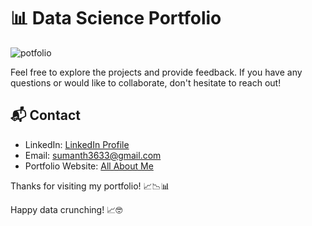 

# 📊 Data Science Portfolio
![potfolio](https://github.com/PRINCESUMANTH/princesumanth/assets/52598407/d1901313-86ab-4007-b27d-67ed2724fc6e)

<!--
Welcome to my Data Science GitHub repository! 👋 I'm P SUMANTH REDDY, a passionate data scientist with a knack for turning data into actionable insights.

## 🚀 Skills

- **Data Analysis**: Proficient in data cleaning, exploration, and statistical analysis using Python, [Pandas](https://pandas.pydata.org/), [NumPy](https://numpy.org/).
- **Machine Learning**: Experienced in building predictive models and deep learning algorithms with [Scikit-Learn](https://scikit-learn.org/), [TensorFlow](https://www.tensorflow.org/), [PyTorch](https://pytorch.org/)
- **Data Visualization**: Skilled in creating insightful visualizations using  [Matplotlib](https://matplotlib.org/), [Seaborn](https://seaborn.pydata.org/) , Tableau and Power BI.
- **Big Data**: Familiar with working with large datasets and distributed computing frameworks like [Apache Spark](https://spark.apache.org/), [Hadoop](https://hadoop.apache.org/).
- **Natural Language Processing**: Competent in text analysis, sentiment analysis, and chatbot development.
- **Data Engineering**: Knowledgeable about data pipelines, ETL processes, and SQL databases.
- **Version Control**: Proficient with Git and GitHub for collaborative coding and project management.
- **Cloud Computing**: Familiar with AWS and Google Cloud for deploying data science projects.
- **Database Management**: [SQL](https://www.w3schools.com/sql/), [MongoDB](https://www.mongodb.com/)

-->
<!--


Feel free to explore my projects below to see these skills in action!



## 📂 Projects

Here are some of my notable data science projects:

## Internship Projects Under guidance of CodSoft. 

 1. Title: [Fraud Detection Project Summary](https://github.com/sumanth-ds/CODSOFT/tree/b39c4f8d720b10715a56894d8bf19f4c77663885/CODSOFT%20Task-5%20(Credit%20Card%20Fraud%20Detection))
1. Objective:
   The Fraud Detection project at CodSoft aimed to develop a precise machine learning model for identifying fraudulent financial transactions, enhancing security measures.

2. Approach:
   Collected transaction data, preprocessed it by addressing imbalances, and engineered features. Explored anomaly detection models, choosing the one with optimal precision and recall.

3. Results:
   The final model demonstrated high accuracy in detecting fraudulent transactions while minimizing false positives.

4. Challenges:
   Overcame imbalanced datasets and dynamic fraud patterns through strategic sampling and continuous monitoring.

5. Conclusion:
   The Fraud Detection project successfully provided a reliable solution for businesses to detect and mitigate the impact of fraudulent activities.

6. Acknowledgments:
   Thanks to the CodSoft team for their guidance and support throughout the internship, contributing to the project's success. 
#


2. Project Title: [Sales Prediction Project Summary](https://github.com/sumanth-ds/CODSOFT/tree/b39c4f8d720b10715a56894d8bf19f4c77663885/CODSOFT%20Task-4%20(Sales%20Prediction))


Objective: Develop a sales prediction model for better inventory management and decision-making.

Steps:
1. Data Collection and Exploration: Gathered historical sales data, performed exploratory analysis to identify patterns.
  
2. Data Preprocessing: Handled missing values, encoded variables, and applied time-specific preprocessing.

3. Feature Engineering: Extracted relevant features to enhance predictive performance, considering temporal patterns.

4. Model Selection: Considered ARIMA, SARIMA, Random Forest, and Gradient Boosting. Selected based on MAE and RMSE metrics.

5. Model Training and Evaluation: Trained on a subset, rigorously cross-validated for robust performance.

6. Hyperparameter Tuning: Optimized model performance using grid/random search for hyperparameter selection.

7. Results: Achieved accurate sales predictions, demonstrated through low MAE and RMSE values.

8. Challenges: Addressed challenges like seasonality and external factors through advanced time series analysis.

9. Conclusion: Successful project completion; the model provides businesses with an effective tool for sales forecasting.

10. Acknowledgments: Thanks to CodSoft for guidance and support throughout the internship.


#

3. Project Title: [Titanic Survival Prediction](https://github.com/sumanth-ds/CODSOFT/tree/b39c4f8d720b10715a56894d8bf19f4c77663885/CODSOFT%20Task-1%20(Titanic_survived))


Objective: Develop a machine learning model to predict passenger survival on the Titanic.

Process:

1. Data Handling:
   - Collected and explored Titanic dataset.
   - Conducted data preprocessing, including handling missing values and feature engineering.

2. Modeling:
   - Explored various algorithms: logistic regression, decision trees, random forests, and support vector machines.
   - Selected model based on cross-validation performance.

3. Training and Evaluation:
   - Trained the model on a portion of the dataset.
   - Evaluated performance using metrics like accuracy, precision, recall, and F1 score.

4. Optimization:
   - Tuned hyperparameters using grid search and random search.

5. Results:
   - Achieved satisfactory model performance with high accuracy.
   - Visualized feature importance for interpretation.

6. Challenges:
   - Addressed imbalanced data and missing values.

7. Conclusion:
   - Successfully developed a model for predicting Titanic passenger survival.
   - Acknowledgments to CodSoft for guidance and support.

-->
<!--
## Personal Projects.


1. **[Pizza Sales Analytics ](https://github.com/suman98765/pizza_sales.git)** 

Overview:
This project aims to analyze pizza sales data to gain valuable insights into various aspects of the business, including total revenue, top-selling pizzas, sales distribution by pizza size, sales by month, day, and hour, and identifying peak sales times.

Data Sources:
1. Sales data: Transaction records with details of each pizza order, including pizza type, size, quantity, and timestamp.
2. Pizza menu data: Information on pizza types and their prices.
3. Calendar data: To track months, days, and hours for analysis.

Key Analysis Goals:

1. Total Revenue:
   - Calculate the total revenue generated over a specific time period.

2. Order by Revenue:
   - Identify the highest revenue-generating orders (e.g., large pizzas or multiple pizzas).

3. Pizza Size by Revenue:
   - Determine which pizza sizes contribute the most to revenue.

4. Sales Distribution:
   - Analyze sales trends, including daily, monthly, and hourly sales.

5. Top Sales with Type of Pizza:
   - Identify the best-selling pizza types and their contribution to overall sales.

6. Percentage of Pizza Sales:
   - Calculate the percentage of sales each pizza type contributes to the total.

7. Month-wise Pizza Sales:
   - Analyze monthly sales trends to identify seasonality or monthly variations.

8. Day-wise Pizza Sales:
   - Examine daily sales patterns to understand which days of the week are busiest.

9. Hour-wise Pizza Sales:
   - Determine peak hours for pizza sales.

10. Most Pizzas Sold:
    - Identify the time, day, and month when the highest number of pizzas are sold.

Tools and Technologies:
- Data analysis and visualization tools (e.g., Python with Pandas, Matplotlib, Seaborn).
- Database management system for storing and retrieving sales data.
- Excel or Google Sheets for basic data manipulation and visualization.
- Power BI or Tableau for creating interactive dashboards.

Project Deliverables:
1. Data Cleaning and Preparation: Cleaning and formatting raw data for analysis.
2. Data Analysis: Performing the specified analyses to answer key questions.
3. Visualization: Creating graphs, charts, and interactive dashboards to present findings.
4. Insights Report: Summarizing key insights and recommendations based on the analysis.

Outcome:
This project will provide the pizza business with valuable insights into its sales patterns, helping them optimize pricing, pizza sizes, and promotional strategies. Additionally, it will enable the business to better allocate resources during peak hours, days, and months, ultimately increasing profitability and customer satisfaction.
   - 📁 [Repository](https://github.com/suman98765/pizza_sales.git)
   - 📄 [Project Report](https://github.com/PRINCESUMANTH/princesumanth/files/12855024/PIZZA_SALES_DOCUMENTATION.docx)


   - 📊 [Demo](https://github.com/suman98765/pizza_sales.git)

   ![Project Thumbnail](https://github.com/PRINCESUMANTH/princesumanth/assets/52598407/157c385e-22af-48d7-86fb-f7668a67e1ab)


   ![Project Thumbnail](https://github.com/PRINCESUMANTH/princesumanth/assets/52598407/1fad4b18-44fe-426f-9f64-e7f7077b7a88)

2. **[Employee Attendance Analysis ](https://github.com/suman98765/Employee-attendance-analysis.git)** 

**Objective:**
The Employee Attendance Analysis project aims to provide valuable insights and data-driven decision-making capabilities to a company by using Power BI. The primary focus is on analyzing various aspects of employee attendance, key ratios, and trends. The project covers essential metrics such as total working days, present days, work-from-home days, weekly and monthly attendance percentages, sick leaves, and day-wise analysis.

**Project Components:**

1. **Data Collection and Integration:**
   - Gather employee attendance data from various sources, such as time and attendance systems, HR records, or biometric devices.
   - Integrate and transform the data into a suitable format for analysis using Power BI.

2. **Data Visualization:**
   - Develop interactive dashboards and reports using Power BI to provide a comprehensive view of employee attendance trends and metrics.
   - Use various visualization elements like tables, charts, and graphs to present the data effectively.

3. **Key Ratios:**
   - Calculate and display the following key ratios:
     - Total Working Days: The total number of working days in a specific period.
     - Total Number of Present Days: The count of days when employees were present.
     - Present Days %: The percentage of days employees were present out of total working days.
     - Work from Home Present Days: The number of days employees worked from home.
     - Work from Home Present Days %: The percentage of work-from-home days out of total working days.
     - Weekly %: Weekly attendance percentage.
     - Monthly %: Monthly attendance percentage.
     - Sick Leaves: The number of days employees took as sick leave.
     - Sick Leaves %: The percentage of sick leave days out of total working days.

4. **Day-Wise Analysis:**
   - Provide a day-wise breakdown of attendance, highlighting any patterns or trends, such as days with the highest and lowest attendance.

5. **Filtering and Slicing:**
   - Implement filters and slicers to allow users to drill down into the data, enabling customized analyses based on specific timeframes, departments, or other relevant dimensions.

6. **Historical Trends:**
   - Display historical trends and compare attendance data over time, identifying any seasonality or long-term changes.

7. **User Interaction:**
   - Enable user interactivity, allowing stakeholders to explore attendance data, make comparisons, and derive actionable insights.

8. **Export and Sharing:**
   - Provide the capability to export reports or share them with relevant stakeholders for informed decision-making.

**Benefits:**

- **Data-Driven Decision-Making:** Empower the company's management and HR teams with data-driven insights to improve attendance management strategies.

- **Efficiency Improvement:** Identify areas for improvement in attendance patterns and policies to optimize workforce efficiency.

- **Resource Allocation:** Better allocate resources based on attendance trends, work-from-home trends, and day-wise analysis.

- **Compliance Monitoring:** Ensure compliance with attendance policies and regulations through continuous monitoring and reporting.

The Employee Attendance Analysis project using Power BI will equip the company with the tools to make informed decisions, enhance workforce management, and drive improved organizational performance through better attendance management.

   - 📁 [Repository](https://github.com/suman98765/Employee-attendance-analysis.git)
   - 📄 [Project Report](https://github.com/suman98765/Employee-attendance-analysis.git)


   - 📊 [Demo](https://github.com/suman98765/Employee-attendance-analysis.git)



![Project Thumbnail](https://github.com/suman98765/Employee-attendance-analysis/assets/78702359/a764105f-2fba-4518-b619-825d172f4c4a)
-->

Feel free to explore the projects and provide feedback. If you have any questions or would like to collaborate, don't hesitate to reach out!

## 📬 Contact

- LinkedIn: [LinkedIn Profile](https://www.linkedin.com/in/psumanth)
- Email: sumanth3633@gmail.com
- Portfolio Website: [All About Me](https://sumanth-ds.github.io/profile/)

<!--
- Twitter: [Twitter Profile](https://x.com/SUMANTH161803?t=Rr_I971g9ezpdsiv6O1a-w&s=09)

-->

Thanks for visiting my portfolio! 📈📉📊


Happy data crunching! 📈🤓

